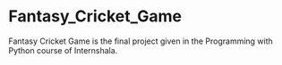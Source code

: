 # Fantasy_Cricket_Game
Fantasy Cricket Game is the final project given in the Programming with Python course of Internshala.
